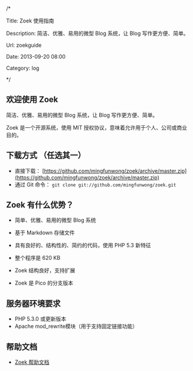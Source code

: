 /*

Title: Zoek 使用指南

Description: 简洁、优雅、易用的微型 Blog 系统，让 Blog 写作更方便、简单。

Url: zoekguide

Date: 2013-09-20 08:00

Category: log

*/

## 欢迎使用 Zoek
简洁、优雅、易用的微型 Blog 系统，让 Blog 写作更方便、简单。

Zoek 是一个开源系统，使用 MIT 授权协议，意味着允许用于个人、公司或商业目的。

## 下载方式 （任选其一）
- 直接下载： [https://github.com/mingfunwong/zoek/archive/master.zip](https://github.com/mingfunwong/zoek/archive/master.zip)
- 通过 Git 命令： `git clone git://github.com/mingfunwong/zoek.git`

## Zoek 有什么优势？

- 简单、优雅、易用的微型 Blog 系统

- 基于 Markdown 存储文件

- 具有良好的、结构性的、简约的代码，使用 PHP 5.3 新特征

- 整个程序是 620 KB

- Zoek 结构良好，支持扩展

- Zoek 是 Pico 的分支版本

## 服务器环境要求
- PHP 5.3.0 或更新版本
- Apache mod_rewrite模块（用于支持固定链接功能）

## 帮助文档
- [Zoek 帮助文档](http://zoek.mingfunwong.com/blog/doc)
